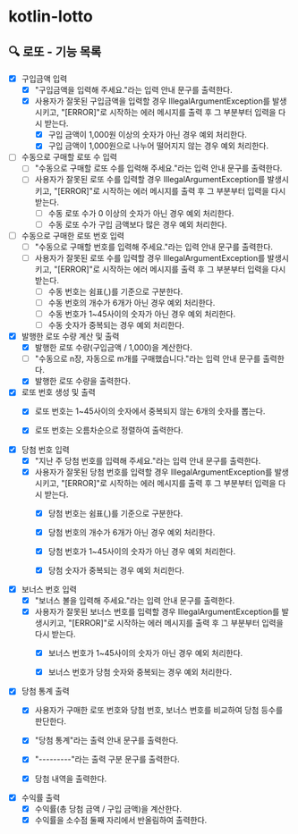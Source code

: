 # kotlin-lotto

## 🔍 로또 - 기능 목록

- [x] 구입금액 입력
    - [x] "구입금액을 입력해 주세요."라는 입력 안내 문구를 출력한다.
    - [x] 사용자가 잘못된 구입금액을 입력할 경우 IllegalArgumentException를 발생시키고, "[ERROR]"로 시작하는 에러 메시지를 출력 후 그 부분부터 입력을 다시 받는다.
        - [x] 구입 금액이 1,000원 이상의 숫자가 아닌 경우 예외 처리한다.
        - [x] 구입 금액이 1,000원으로 나누어 떨어지지 않는 경우 예외 처리한다.

- [ ] 수동으로 구매할 로또 수 입력
  - [ ] "수동으로 구매할 로또 수를 입력해 주세요."라는 입력 안내 문구를 출력한다.
  - [ ] 사용자가 잘못된 로또 수를 입력할 경우 IllegalArgumentException를 발생시키고, "[ERROR]"로 시작하는 에러 메시지를 출력 후 그 부분부터 입력을 다시 받는다.
    - [ ] 수동 로또 수가 0 이상의 숫자가 아닌 경우 예외 처리한다.
    - [ ] 수동 로또 수가 구입 금액보다 많은 경우 예외 처리한다.

- [ ] 수동으로 구매한 로또 번호 입력
  - [ ] "수동으로 구매할 번호를 입력해 주세요."라는 입력 안내 문구를 출력한다.
  - [ ] 사용자가 잘못된 로또 수를 입력할 경우 IllegalArgumentException를 발생시키고, "[ERROR]"로 시작하는 에러 메시지를 출력 후 그 부분부터 입력을 다시 받는다.
    - [ ] 수동 번호는 쉼표(,)를 기준으로 구분한다.
    - [ ] 수동 번호의 개수가 6개가 아닌 경우 예외 처리한다.
    - [ ] 수동 번호가 1~45사이의 숫자가 아닌 경우 예외 처리한다.
    - [ ] 수동 숫자가 중복되는 경우 예외 처리한다.

- [x] 발행한 로또 수량 계산 및 출력
    - [x] 발행한 로또 수량(구입금액 / 1,000)을 계산한다.
    - [ ] "수동으로 n장, 자동으로 m개를 구매했습니다."라는 입력 안내 문구를 출력한다.
    - [x] 발행한 로또 수량을 출력한다.

- [x] 로또 번호 생성 및 출력
    - [x] 로또 번호는 1~45사이의 숫자에서 중복되지 않는 6개의 숫자를 뽑는다.
    - [x] 로또 번호는 오름차순으로 정렬하여 출력한다.


- [x] 당첨 번호 입력
    - [x] "지난 주 당첨 번호를 입력해 주세요."라는 입력 안내 문구를 출력한다.
    - [x] 사용자가 잘못된 당첨 번호를 입력할 경우 IllegalArgumentException를 발생시키고, "[ERROR]"로 시작하는 에러 메시지를 출력 후 그 부분부터 입력을 다시 받는다.
        - [x] 당첨 번호는 쉼표(,)를 기준으로 구분한다.
        - [x] 당첨 번호의 개수가 6개가 아닌 경우 예외 처리한다.
        - [x] 당첨 번호가 1~45사이의 숫자가 아닌 경우 예외 처리한다.
        - [x] 당첨 숫자가 중복되는 경우 예외 처리한다.


- [x] 보너스 번호 입력
    - [x] "보너스 볼을 입력해 주세요."라는 입력 안내 문구를 출력한다.
    - [x] 사용자가 잘못된 보너스 번호를 입력할 경우 IllegalArgumentException를 발생시키고, "[ERROR]"로 시작하는 에러 메시지를 출력 후 그 부분부터 입력을 다시 받는다.
        - [x] 보너스 번호가 1~45사이의 숫자가 아닌 경우 예외 처리한다.
        - [x] 보너스 번호가 당첨 숫자와 중복되는 경우 예외 처리한다.


- [x] 당첨 통계 출력
    - [x] 사용자가 구매한 로또 번호와 당첨 번호, 보너스 번호를 비교하여 당첨 등수를 판단한다.
    - [x] "당첨 통계"라는 출력 안내 문구를 출력한다.
    - [x] "---------"라는 출력 구분 문구를 출력한다.
    - [x] 당첨 내역을 출력한다.


- [x] 수익률 출력
    - [x] 수익률(총 당첨 금액 / 구입 금액)을 계산한다.
    - [x] 수익률을 소수점 둘째 자리에서 반올림하여 출력한다.